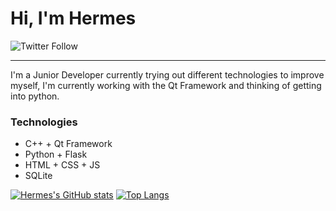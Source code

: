 # Hi, I'm Hermes
![Twitter Follow](https://img.shields.io/twitter/follow/TheTruePadawan?color=blue&style=for-the-badge)
<hr>
I'm a Junior Developer currently trying out different technologies to improve myself, I'm currently working with the Qt Framework and thinking of getting into python.

  ### Technologies
  * C++ + Qt Framework
  * Python + Flask
  * HTML + CSS + JS
  * SQLite

[![Hermes's GitHub stats](https://github-readme-stats.vercel.app/api?username=TruePadawan&theme=tokyonight&show_icons=true)](https://github.com/anuraghazra/github-readme-stats)
[![Top Langs](https://github-readme-stats.vercel.app/api/top-langs/?username=TruePadawan&layout=compact)](https://github.com/anuraghazra/github-readme-stats)
